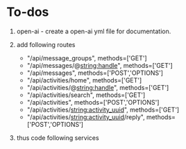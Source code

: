 # To-dos

1. open-ai - create a open-ai yml file for documentation.
2. add following routes
    - "/api/message_groups", methods=['GET']
    - "/api/messages/@<string:handle>", methods=['GET']
    - "/api/messages", methods=['POST','OPTIONS']
    - "/api/activities/home", methods=['GET']
    - "/api/activities/@<string:handle>", methods=['GET']
    - "/api/activities/search", methods=['GET']
    - "/api/activities", methods=['POST','OPTIONS']
    - "/api/activities/<string:activity_uuid>", methods=['GET']
    - "/api/activities/<string:activity_uuid>/reply", methods=['POST','OPTIONS']
    
3. thus code following services
